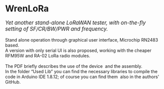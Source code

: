 # WrenLoRa<html><body><big style="font-style: italic;">Yet another stand-alone LoRaWANtester, with on-the-fly setting of SF/CR/BW/PWR and frequency.</big><br><br>Stand alone operation through graphical user interface, MicrochipRN2483 based.<br>A version with only serial UI is also proposed, working with thecheaper RFM95W and RA-02 LoRa radio modules.<br><br>The PDF briefly describes the use of the device&nbsp; and the assembly.<br>In the folder “Used Lib” you can find the necessary libraries tocompile the code in Arduino IDE 1.8.12; of course you can findthem&nbsp; also in the authors' GitHub.<br></body></html>